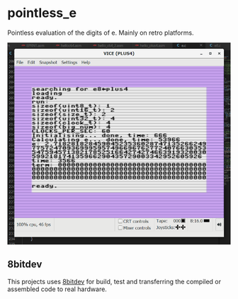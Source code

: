 pointless_e
===========

Pointless evaluation of the digits of e. Mainly on retro platforms.

![Screenshot](plus4.png)


8bitdev
-------

This projects uses [8bitdev] for build, test and transferring the compiled or
assembled code to real hardware.



<!---------------------------------------------------------------------------->
[8bitdev]: https://github.com/0cjs/8bitdev
